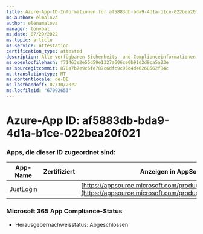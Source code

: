 ```yaml
---
title: Azure-App-ID-Informationen für af5883db-bda9-4d1a-b1ce-022bea20f021
ms.author: elmalova
author: elenamalova
manager: tonybal
ms.date: 07/29/2022
ms.topic: article
ms.service: attestation
certification_type: attested
description: Alle verfügbaren Sicherheits- und Complianceinformationen für af5883db-bda9-4d1a-b1ce-022bea20f021.
ms.openlocfilehash: f71463e2e55d59e1327a606ce0b91d2d9ca5a23e
ms.sourcegitcommit: 878a7b7e9c6fe787c6dfc9c95d4d46268562f84c
ms.translationtype: MT
ms.contentlocale: de-DE
ms.lasthandoff: 07/30/2022
ms.locfileid: "67092653"
---
```

# <a name="azure-app-id-af5883db-bda9-4d1a-b1ce-022bea20f021"></a>Azure-App ID: af5883db-bda9-4d1a-b1ce-022bea20f021


### <a name="apps-associated-with-this-id"></a>Apps, die dieser ID zugeordnet sind:
| **App-Name** | **Zertifiziert** | **Anzeigen in AppSource** |
|--------------|---------------|-----------------------|
| [JustLogin](../forward/WA200004314.md) |  | [https://appsource.microsoft.com/product/office/WA200004314](https://appsource.microsoft.com/product/office/WA200004314) |

### <a name="microsoft-365-app-compliance-status"></a>Microsoft 365 App Compliance-Status
- Herausgebernachweisstatus: Abgeschlossen
